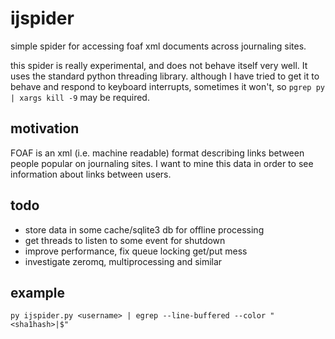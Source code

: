 ijspider
========

simple spider for accessing foaf xml documents across journaling sites.

this spider is really experimental, and does not behave itself very well. It uses the standard
python threading library. although I have tried to get it to behave and respond to keyboard
interrupts, sometimes it won't, so `pgrep py | xargs kill -9` may be required.

motivation
----------

FOAF is an xml (i.e. machine readable) format describing links between people popular on
journaling sites.  I want to mine this data in order to see information about links
between users.


todo
----

 * store data in some cache/sqlite3 db for offline processing
 * get threads to listen to some event for shutdown
 * improve performance, fix queue locking get/put mess 
 * investigate zeromq, multiprocessing and similar

example
-------

`py ijspider.py <username> | egrep --line-buffered --color "<sha1hash>|$"`

